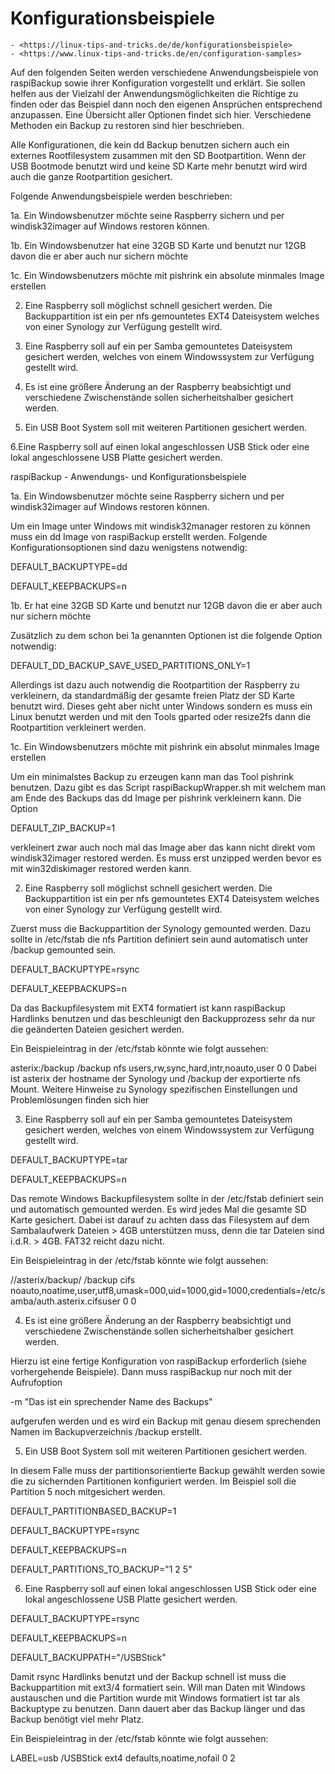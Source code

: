 # Konfigurationsbeispiele

``` admonish note title="Quelle"
- <https://linux-tips-and-tricks.de/de/konfigurationsbeispiele>
- <https://www.linux-tips-and-tricks.de/en/configuration-samples>
```

Auf den folgenden Seiten werden verschiedene Anwendungsbeispiele von
raspiBackup sowie ihrer Konfiguration vorgestellt und erklärt. Sie sollen
helfen aus der Vielzahl der Anwendungsmöglichkeiten die Richtige zu finden oder
das Beispiel dann noch den eigenen Ansprüchen entsprechend anzupassen. Eine
Übersicht aller Optionen findet sich hier. Verschiedene Methoden ein Backup zu
restoren sind hier beschrieben.



Alle Konfigurationen, die kein dd Backup benutzen sichern auch ein externes
Rootfilesystem zusammen mit den SD Bootpartition. Wenn der USB Bootmode benutzt
wird und keine SD Karte mehr benutzt wird wird auch die ganze Rootpartition
gesichert.




Folgende Anwendungsbeispiele werden beschrieben:

1a. Ein Windowsbenutzer möchte seine Raspberry sichern und per windisk32imager auf Windows restoren können.

1b. Ein Windowsbenutzer hat eine 32GB SD Karte und benutzt nur 12GB davon die er aber auch nur sichern möchte

1c. Ein Windowsbenutzers möchte mit pishrink ein absolute minmales Image erstellen

2. Eine Raspberry soll möglichst schnell gesichert werden. Die Backuppartition ist ein per nfs gemountetes EXT4 Dateisystem welches von einer Synology zur Verfügung gestellt wird.

3. Eine Raspberry soll auf ein per Samba gemountetes Dateisystem gesichert werden, welches von einem Windowssystem zur Verfügung gestellt wird.

4. Es ist eine größere Änderung an der Raspberry beabsichtigt und verschiedene Zwischenstände sollen sicherheitshalber gesichert werden.

5. Ein USB Boot System soll mit weiteren Partitionen gesichert werden.

6.Eine Raspberry soll auf einen lokal angeschlossen USB Stick oder eine lokal angeschlossene USB Platte gesichert werden.


raspiBackup - Anwendungs- und Konfigurationsbeispiele


1a. Ein Windowsbenutzer möchte seine Raspberry sichern und per windisk32imager auf Windows restoren können.

Um ein Image unter Windows mit windisk32manager restoren zu können muss ein dd Image von raspiBackup erstellt werden. Folgende Konfigurationsoptionen sind dazu wenigstens notwendig:

DEFAULT_BACKUPTYPE=dd

DEFAULT_KEEPBACKUPS=n


1b. Er hat eine 32GB SD Karte und benutzt nur 12GB davon die er aber auch nur sichern möchte

Zusätzlich zu dem schon bei 1a genannten Optionen ist die folgende Option notwendig:

DEFAULT_DD_BACKUP_SAVE_USED_PARTITIONS_ONLY=1

Allerdings ist dazu auch notwendig die Rootpartition der Raspberry zu verkleinern, da standardmäßig der gesamte freien Platz der SD Karte benutzt wird. Dieses geht aber nicht unter Windows sondern es muss ein Linux benutzt werden und mit den Tools gparted oder resize2fs dann die Rootpartition verkleinert werden.

1c. Ein Windowsbenutzers möchte mit pishrink ein absolut minmales Image erstellen

Um ein minimalstes Backup zu erzeugen kann man das Tool pishrink benutzen. Dazu gibt es das Script raspiBackupWrapper.sh mit welchem man am Ende des Backups das dd Image per pishrink verkleinern kann. Die Option

DEFAULT_ZIP_BACKUP=1

verkleinert zwar auch noch mal das Image aber das kann nicht direkt vom windisk32imager restored werden. Es muss erst unzipped werden bevor es mit win32diskimager restored werden kann.

2. Eine Raspberry soll möglichst schnell gesichert werden. Die Backuppartition ist ein per nfs gemountetes EXT4 Dateisystem welches von einer Synology zur Verfügung gestellt wird.

Zuerst muss die Backuppartition der Synology gemounted werden. Dazu sollte in /etc/fstab die nfs Partition definiert sein aund automatisch unter /backup gemounted sein.

DEFAULT_BACKUPTYPE=rsync

DEFAULT_KEEPBACKUPS=n

Da das Backupfilesystem mit EXT4 formatiert ist kann raspiBackup Hardlinks benutzen und das beschleunigt den Backupprozess sehr da nur die geänderten Dateien gesichert werden.

Ein Beispieleintrag in der /etc/fstab könnte wie folgt aussehen:

asterix:/backup    /backup    nfs    users,rw,sync,hard,intr,noauto,user    0    0
Dabei ist asterix der hostname der Synology und /backup der exportierte nfs Mount. Weitere Hinweise zu Synology spezifischen Einstellungen und Problemlösungen finden sich hier


3. Eine Raspberry soll auf ein per Samba gemountetes Dateisystem gesichert werden, welches von einem Windowssystem zur Verfügung gestellt wird.

DEFAULT_BACKUPTYPE=tar

DEFAULT_KEEPBACKUPS=n

Das remote Windows Backupfilesystem sollte in der /etc/fstab definiert sein und automatisch gemounted werden. Es wird jedes Mal die gesamte SD Karte gesichert. Dabei ist darauf zu achten dass das Filesystem auf dem Sambalaufwerk Dateien > 4GB unterstützen muss, denn die tar Dateien sind i.d.R. > 4GB. FAT32 reicht dazu nicht.

Ein Beispieleintrag in der /etc/fstab könnte wie folgt aussehen:

//asterix/backup/
 /backup    cifs
noauto,noatime,user,utf8,umask=000,uid=1000,gid=1000,credentials=/etc/samba/auth.asterix.cifsuser
 0 0


4. Es ist eine größere Änderung an der Raspberry beabsichtigt und verschiedene Zwischenstände sollen sicherheitshalber gesichert werden.

Hierzu ist eine fertige Konfiguration von raspiBackup erforderlich (siehe vorhergehende Beispiele). Dann muss raspiBackup nur noch mit der Aufrufoption

-m "Das ist ein sprechender Name des Backups"

aufgerufen werden und es wird ein Backup mit genau diesem sprechenden Namen im Backupverzeichnis /backup erstellt.


5. Ein USB Boot System soll mit weiteren Partitionen gesichert werden.

In diesem Falle muss der partitionsorientierte Backup gewählt werden sowie die zu sichernden Partitionen konfiguriert werden. Im Beispiel soll die Partition 5 noch mitgesichert werden.

DEFAULT_PARTITIONBASED_BACKUP=1

DEFAULT_BACKUPTYPE=rsync

DEFAULT_KEEPBACKUPS=n

DEFAULT_PARTITIONS_TO_BACKUP="1 2 5"


6. Eine Raspberry soll auf einen lokal angeschlossen USB Stick oder eine lokal angeschlossene USB Platte gesichert werden.

DEFAULT_BACKUPTYPE=rsync

DEFAULT_KEEPBACKUPS=n

DEFAULT_BACKUPPATH="/USBStick"

Damit rsync Hardlinks benutzt und der Backup schnell ist muss die Backuppartition mit ext3/4 formatiert sein. Will man Daten mit Windows austauschen und die Partition wurde mit Windows formatiert ist tar als Backuptype zu benutzen. Dann dauert aber das Backup länger und das Backup benötigt viel mehr Platz.

Ein Beispieleintrag in der /etc/fstab könnte wie folgt aussehen:

LABEL=usb    /USBStick    ext4     defaults,noatime,nofail        0    2

